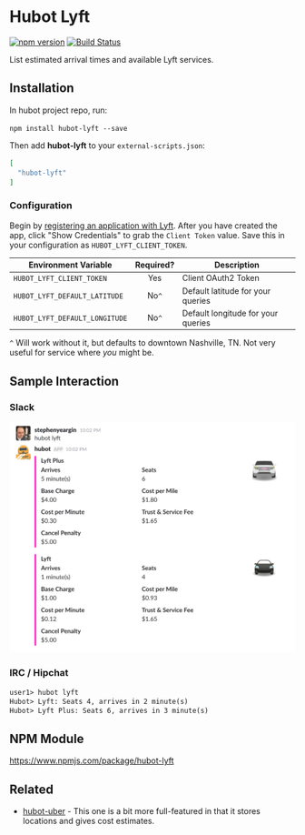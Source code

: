 # Hubot Lyft

[![npm version](https://badge.fury.io/js/hubot-lyft.svg)](http://badge.fury.io/js/hubot-lyft) [![Build Status](https://travis-ci.org/stephenyeargin/hubot-lyft.png)](https://travis-ci.org/stephenyeargin/hubot-lyft)

List estimated arrival times and available Lyft services.

## Installation

In hubot project repo, run:

`npm install hubot-lyft --save`

Then add **hubot-lyft** to your `external-scripts.json`:

```json
[
  "hubot-lyft"
]
```
### Configuration

Begin by [registering an application with Lyft](https://www.lyft.com/developers/manage). After you have created the app, click "Show Credentials" to grab the `Client Token` value. Save this in your configuration as `HUBOT_LYFT_CLIENT_TOKEN`.

| Environment Variable            | Required? | Description                    |
| ------------------------------- | :-------: | ------------------------------ |
| `HUBOT_LYFT_CLIENT_TOKEN`       | Yes       | Client OAuth2 Token            |
| `HUBOT_LYFT_DEFAULT_LATITUDE`   | No`^` | Default latitude for your queries  |
| `HUBOT_LYFT_DEFAULT_LONGITUDE`  | No`^` | Default longitude for your queries |

`^` Will work without it, but defaults to downtown Nashville, TN. Not very useful for service where _you_ might be.

## Sample Interaction

### Slack

![Slack](./screenshots/slack.png)

### IRC / Hipchat

```
user1> hubot lyft
Hubot> Lyft: Seats 4, arrives in 2 minute(s)
Hubot> Lyft Plus: Seats 6, arrives in 3 minute(s)

```

## NPM Module

https://www.npmjs.com/package/hubot-lyft

## Related

- [hubot-uber](https://github.com/maxbeatty/hubot-uber) - This one is a bit more full-featured in that it stores locations and gives cost estimates.
